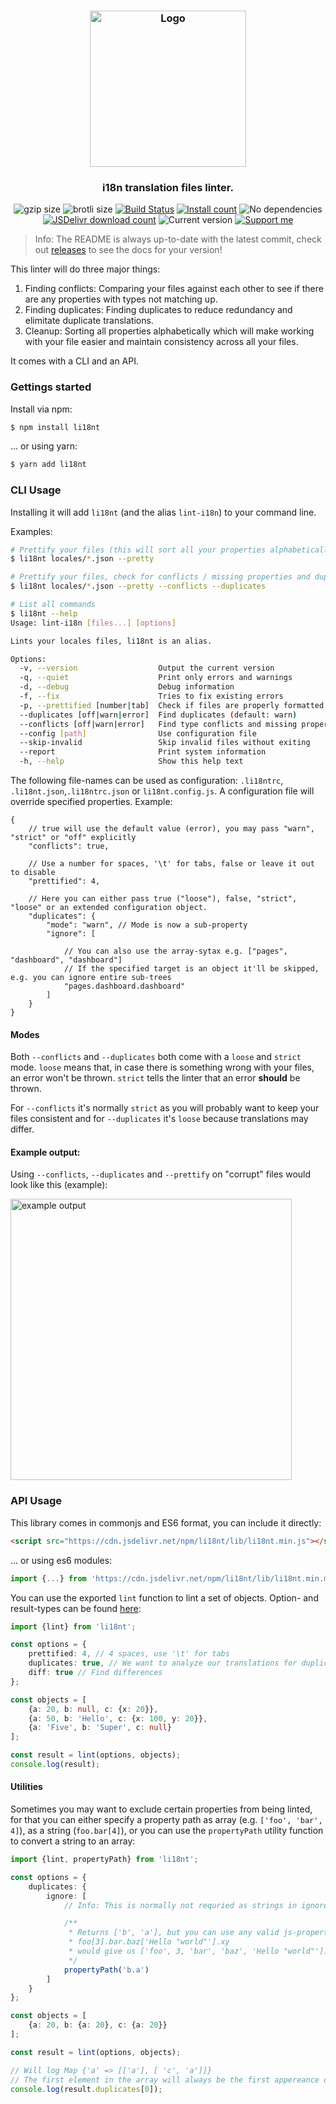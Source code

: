 <h3 align="center">
    <img src="https://user-images.githubusercontent.com/30767528/98481604-b27d5c00-21fb-11eb-916a-d991207ae616.png" alt="Logo" height="250">
</h3>

<h3 align="center">
    i18n translation files linter.
</h3>


<p align="center">
  <img alt="gzip size" src="https://img.badgesize.io/https://cdn.jsdelivr.net/npm/li18nt/lib/li18nt.min.mjs?compression=gzip">
  <img alt="brotli size" src="https://img.badgesize.io/https://cdn.jsdelivr.net/npm/li18nt/lib/li18nt.min.mjs?compression=brotli">
  <a href="https://github.com/Simonwep/li18nt/actions"><img
     alt="Build Status"
     src="https://github.com/Simonwep/li18nt/workflows/CI/badge.svg"/></a>
  <a href="https://www.npmjs.com/package/li18nt"><img
     alt="Install count"
     src="https://img.shields.io/npm/dm/li18nt.svg"></a>
  <img alt="No dependencies" src="https://img.shields.io/badge/dependencies-none-27ae60.svg">
  <a href="https://www.jsdelivr.com/package/npm/li18nt"><img
     alt="JSDelivr download count"
     src="https://img.shields.io/jsdelivr/npm/hm/li18nt"></a>
  <img alt="Current version"
       src="https://img.shields.io/github/tag/Simonwep/li18nt.svg?color=3498DB&label=version">
  <a href="https://github.com/sponsors/Simonwep"><img
     alt="Support me"
     src="https://img.shields.io/badge/github-support-3498DB.svg"></a>
</p>

> Info: The README is always up-to-date with the latest commit, check out [releases](https://github.com/Simonwep/li18nt/releases) to see the docs for your version!

This linter will do three major things:
1. Finding conflicts: Comparing your files against each other to see if there are any properties with types not matching up.
2. Finding duplicates: Finding duplicates to reduce redundancy and elimitate duplicate translations.
3. Cleanup: Sorting all properties alphabetically which will make working with your file easier and maintain consistency across all your files.

It comes with a CLI and an API.


### Gettings started
Install via npm:

```sh
$ npm install li18nt
```

... or using yarn:

```sh
$ yarn add li18nt
```


### CLI Usage

Installing it will add `li18nt` (and the alias `lint-i18n`) to your command line.

Examples:
```sh
# Prettify your files (this will sort all your properties alphabetically)
$ li18nt locales/*.json --pretty

# Prettify your files, check for conflicts / missing properties and duplicates
$ li18nt locales/*.json --pretty --conflicts --duplicates

# List all commands
$ li18nt --help
Usage: lint-i18n [files...] [options]

Lints your locales files, li18nt is an alias.

Options:
  -v, --version                  Output the current version
  -q, --quiet                    Print only errors and warnings
  -d, --debug                    Debug information
  -f, --fix                      Tries to fix existing errors
  -p, --prettified [number|tab]  Check if files are properly formatted (default: 4 spaces)
  --duplicates [off|warn|error]  Find duplicates (default: warn)
  --conflicts [off|warn|error]   Find type conflicts and missing properties (default: error)
  --config [path]                Use configuration file
  --skip-invalid                 Skip invalid files without exiting
  --report                       Print system information
  -h, --help                     Show this help text
```

The following file-names can be used as configuration: `.li18ntrc`, `.li18nt.json`,`.li18ntrc.json` or `li18nt.config.js`.
A configuration file will override specified properties. Example:

```json5
{
    // true will use the default value (error), you may pass "warn", "strict" or "off" explicitly
    "conflicts": true,

    // Use a number for spaces, '\t' for tabs, false or leave it out to disable
    "prettified": 4,

    // Here you can either pass true ("loose"), false, "strict", "loose" or an extended configuration object.
    "duplicates": {
        "mode": "warn", // Mode is now a sub-property
        "ignore": [

            // You can also use the array-sytax e.g. ["pages", "dashboard", "dashboard"]
            // If the specified target is an object it'll be skipped, e.g. you can ignore entire sub-trees
            "pages.dashboard.dashboard"
        ]
    }
}
```


#### Modes

Both `--conflicts` and `--duplicates` both come with a `loose` and `strict` mode. `loose` means that, in case there is something wrong with your files, an error won't be thrown. `strict` tells the linter that an error **should** be thrown.

For `--conflicts` it's normally `strict` as you will probably want to keep your files consistent and for `--duplicates` it's `loose` because translations may differ.

#### Example output:
Using `--conflicts`, `--duplicates` and `--prettify` on "corrupt" files would look like this (example):

<img src="https://user-images.githubusercontent.com/30767528/99299539-a290f800-284b-11eb-99f8-cc0d4b4fe38b.png" alt="example output" height="450">


### API Usage
This library comes in commonjs and ES6 format, you can include it directly:
```html
<script src="https://cdn.jsdelivr.net/npm/li18nt/lib/li18nt.min.js"></script>
```
... or using es6 modules:

```ts
import {...} from 'https://cdn.jsdelivr.net/npm/li18nt/lib/li18nt.min.mjs'
```

You can use the exported `lint` function to lint a set of objects.
Option- and result-types can be found [here](src/types.ts):

```ts
import {lint} from 'li18nt';

const options = {
    prettified: 4, // 4 spaces, use '\t' for tabs
    duplicates: true, // We want to analyze our translations for duplicates
    diff: true // Find differences
};

const objects = [
    {a: 20, b: null, c: {x: 20}},
    {a: 50, b: 'Hello', c: {x: 100, y: 20}},
    {a: 'Five', b: 'Super', c: null}
];

const result = lint(options, objects);
console.log(result);
```


#### Utilities

Sometimes you may want to exclude certain properties from being linted, for that you can either specify a
property path as array (e.g. `['foo', 'bar', 4]`), as a string (`foo.bar[4]`), or you can use the `propertyPath` utility function to convert a string to an array:

```ts
import {lint, propertyPath} from 'li18nt';

const options = {
    duplicates: {
        ignore: [
            // Info: This is normally not requried as strings in ignore will automatically be converted to an array!

            /**
             * Returns ['b', 'a'], but you can use any valid js-property-path e.g.
             * foo[3].bar.baz['Hello "world"'].xy
             * would give us ['foo', 3, 'bar', 'baz', 'Hello "world"'].xy
             */
            propertyPath('b.a')
        ]
    }
};

const objects = [
    {a: 20, b: {a: 20}, c: {a: 20}}
];

const result = lint(options, objects);

// Will log Map {'a' => [['a'], [ 'c', 'a']]}
// The first element in the array will always be the first appereance of that property
console.log(result.duplicates[0]);
```
